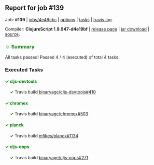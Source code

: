 ## Report for job #139

Job: **#139** | [jobs/4e48cbc](https://github.com/cljs-oss/canary/commit/4e48cbcec441492b618291873b9cc51f8a85cb24) | [options](options.edn) | [tasks](tasks.edn) | [travis log](https://travis-ci.org/cljs-oss/canary/builds/298953792).

Compiler: **ClojureScript 1.9.947-d4e19bf** | [release page](https://github.com/cljs-oss/canary/releases/tag/r1.9.947-d4e19bf) | [jar download](https://github.com/cljs-oss/canary/releases/download/r1.9.947-d4e19bf/clojurescript-1.9.947-d4e19bf.jar) | [source](https://github.com/clojure/clojurescript/commit/d4e19bffcd19208997c1ffb14e3077e62eedbdfc).

### <b style='color:green'>☺ Summary</b>

All tasks passed! Passed 4 / 4 (executed) of total 4 tasks.

### Executed Tasks

#### <b style='color:green'>&#x2713; cljs-devtools</b>
&nbsp;&nbsp;&nbsp;&nbsp;<b style='color:green'>&#x2713;</b> Travis build [binaryage/cljs-devtools#410](https://travis-ci.org/binaryage/cljs-devtools/builds/298955061)<br>

#### <b style='color:green'>&#x2713; chromex</b>
&nbsp;&nbsp;&nbsp;&nbsp;<b style='color:green'>&#x2713;</b> Travis build [binaryage/chromex#503](https://travis-ci.org/binaryage/chromex/builds/298955058)<br>

#### <b style='color:green'>&#x2713; planck</b>
&nbsp;&nbsp;&nbsp;&nbsp;<b style='color:green'>&#x2713;</b> Travis build [mfikes/planck#1134](https://travis-ci.org/mfikes/planck/builds/298955059)<br>

#### <b style='color:green'>&#x2713; cljs-oops</b>
&nbsp;&nbsp;&nbsp;&nbsp;<b style='color:green'>&#x2713;</b> Travis build [binaryage/cljs-oops#271](https://travis-ci.org/binaryage/cljs-oops/builds/298955047)<br>